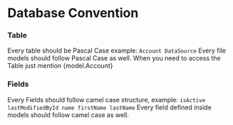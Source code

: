 # Database Convention

### Table
Every table should be Pascal Case example:
``
  Account
  DataSource
``
Every file models should follow Pascal Case as well.
When you need to access the Table just mention {model.Account}

### Fields
Every Fields should follow camel case structure, example:
``
  isActive
  lastModifiedById
  name
  firstName
  lastName
``
Every field defined inside models should follow camel case as well.

